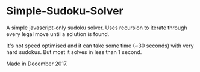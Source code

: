 # Simple-Sudoku-Solver

A simple javascript-only sudoku solver. Uses recursion to iterate through every legal move until a solution is found.

It's not speed optimised and it can take some time (~30 seconds) with very hard sudokus. But most it solves in less than 1 second.

Made in December 2017.